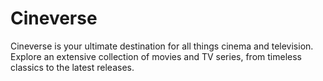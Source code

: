 # Cineverse
Cineverse is your ultimate destination for all things cinema and television. Explore an extensive collection of movies and TV series, from timeless classics to the latest releases.
